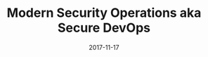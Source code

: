 ---
title: Modern Security Operations aka Secure DevOps
date: 2017-11-17
type: video
event: All Day DevOps 2017
link: https://www.youtube.com/watch?v=jgr1ZScPYcE
image: ./videos-bg.jpg
---